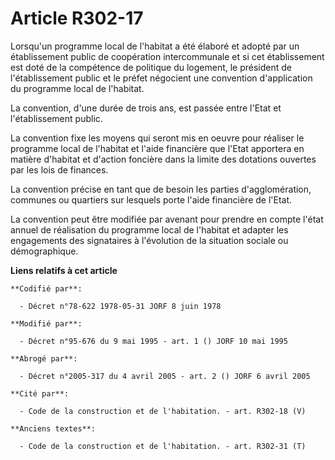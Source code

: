 # Article R302-17

Lorsqu'un programme local de l'habitat a été élaboré et adopté par un établissement public de coopération intercommunale et
si cet établissement est doté de la compétence de politique du logement, le président de l'établissement public et le préfet
négocient une convention d'application du programme local de l'habitat.

La convention, d'une durée de trois ans, est passée entre l'Etat et l'établissement public.

La convention fixe les moyens qui seront mis en oeuvre pour réaliser le programme local de l'habitat et l'aide financière que
l'Etat apportera en matière d'habitat et d'action foncière dans la limite des dotations ouvertes par les lois de finances.

La convention précise en tant que de besoin les parties d'agglomération, communes ou quartiers sur lesquels porte l'aide
financière de l'Etat.

La convention peut être modifiée par avenant pour prendre en compte l'état annuel de réalisation du programme local de
l'habitat et adapter les engagements des signataires à l'évolution de la situation sociale ou démographique.

**Liens relatifs à cet article**

	**Codifié par**:

	  - Décret n°78-622 1978-05-31 JORF 8 juin 1978

	**Modifié par**:

	  - Décret n°95-676 du 9 mai 1995 - art. 1 () JORF 10 mai 1995

	**Abrogé par**:

	  - Décret n°2005-317 du 4 avril 2005 - art. 2 () JORF 6 avril 2005

	**Cité par**:

	  - Code de la construction et de l'habitation. - art. R302-18 (V)

	**Anciens textes**:

	  - Code de la construction et de l'habitation. - art. R302-31 (T)
